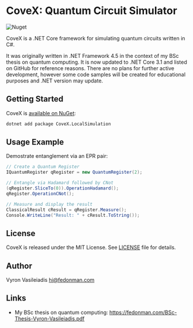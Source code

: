 # CoveX: Quantum Circuit Simulator

![Nuget](https://img.shields.io/nuget/v/CoveX.LocalSimulation)

CoveX is a .NET Core framework for simulating quantum circuits written in C#.

It was originally written in .NET Framework 4.5 in the context of my BSc thesis on quantum computing. It is now updated to .NET Core 3.1 and listed on GitHub for reference reasons. There are no plans for further active development, however some code samples will be created for educational purposes and .NET version may update.

## Getting Started

CoveX is [available on NuGet](https://www.nuget.org/packages/CoveX.LocalSimulation/):

```bash
dotnet add package CoveX.LocalSimulation
```

## Usage Example

Demostrate entanglement via an EPR pair:

```csharp
// Create a Quantum Register
IQuantumRegister qRegister = new QuantumRegister(2);

// Entangle via Hadamard followed by CNot
(qRegister.SliceTo(0)).OperationHadamard();
qRegister.OperationCNot();

// Measure and display the result
ClassicalResult cResult = qRegister.Measure();
Console.WriteLine("Result: " + cResult.ToString());
```

## License

CoveX is released under the MIT License. See [LICENSE][1] file for details.

## Author

Vyron Vasileiadis <hi@fedonman.com>

## Links

- My BSc thesis on quantum computing: <https://fedonman.com/BSc-Thesis-Vyron-Vasileiadis.pdf>

[1]: https://github.com/fedonman/covex-quantum-circuit-simulator/blob/main/LICENSE
